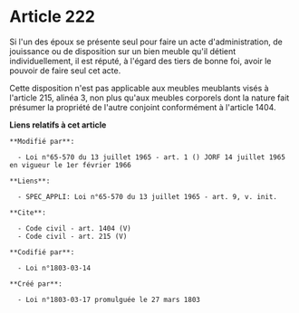 # Article 222

Si l'un des époux se présente seul pour faire un acte d'administration, de jouissance ou de disposition sur un bien meuble
qu'il détient individuellement, il est réputé, à l'égard des tiers de bonne foi, avoir le pouvoir de faire seul cet acte. 

Cette disposition n'est pas applicable aux meubles meublants visés à l'article 215, alinéa 3, non plus qu'aux meubles
corporels dont la nature fait présumer la propriété de l'autre conjoint conformément à l'article 1404.

**Liens relatifs à cet article**

	**Modifié par**:

	  - Loi n°65-570 du 13 juillet 1965 - art. 1 () JORF 14 juillet 1965 en vigueur le 1er février 1966

	**Liens**:

	  - SPEC_APPLI: Loi n°65-570 du 13 juillet 1965 - art. 9, v. init.

	**Cite**:

	  - Code civil - art. 1404 (V)
	  - Code civil - art. 215 (V)

	**Codifié par**:

	  - Loi n°1803-03-14

	**Créé par**:

	  - Loi n°1803-03-17 promulguée le 27 mars 1803
